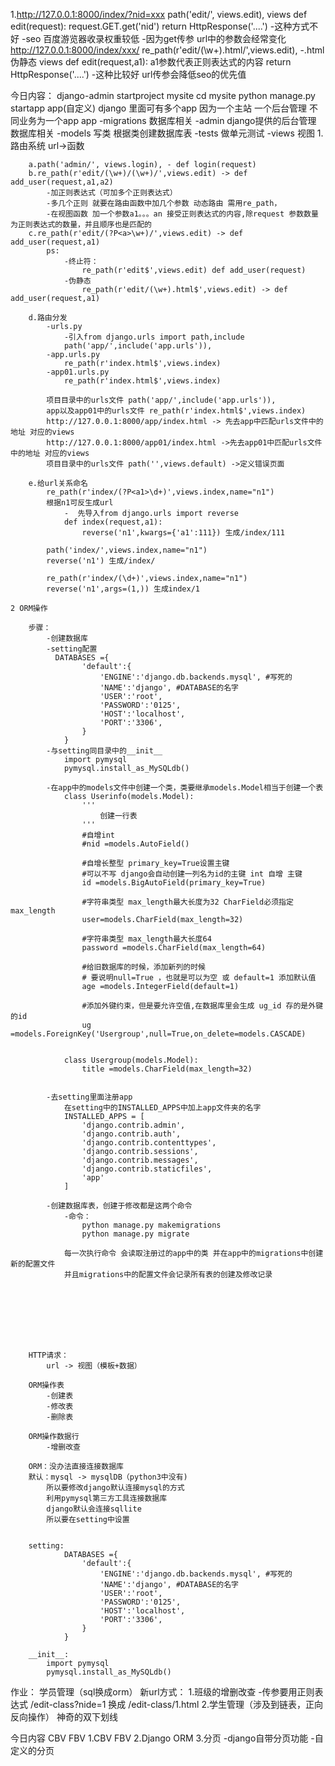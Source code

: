 1.http://127.0.0.1:8000/index/?nid=xxx 
    path('edit/', views.edit),
    views
    def edit(request):
        request.GET.get('nid')
        return HttpResponse('....')
        -这种方式不好 
        -seo 百度游览器收录权重较低
        -因为get传参 url中的参数会经常变化
http://127.0.0.1:8000/index/xxx/ 
    re_path(r'edit/(\w+).html/',views.edit),
        -.html伪静态
    views
    def edit(request,a1):
        a1参数代表正则表达式的内容
        return HttpResponse('....')
        -这种比较好 url传参会降低seo的优先值


今日内容：
    django-admin startproject mysite
    cd mysite
    python manage.py startapp app(自定义)
    django 里面可有多个app
    因为一个主站 一个后台管理
    不同业务为一个app
    app
        -migrations 数据库相关
        -admin django提供的后台管理 数据库相关
        -models 写类 根据类创建数据库表 
        -tests  做单元测试
        -views 视图
    1.路由系统
        url->函数

        a.path('admin/', views.login), - def login(request)
        b.re_path(r'edit/(\w+)/(\w+)/',views.edit) -> def add_user(request,a1,a2)
            -加正则表达式（可加多个正则表达式）
            -多几个正则 就要在路由函数中加几个参数 动态路由 需用re_path，
            -在视图函数 加一个参数a1。。。an 接受正则表达式的内容,除request 参数数量为正则表达式的数量，并且顺序也是匹配的
        c.re_path(r'edit/(?P<a>\w+)/',views.edit) -> def add_user(request,a1)
            ps:
                -终止符：
                    re_path(r'edit$',views.edit) def add_user(request)
                -伪静态
                    re_path(r'edit/(\w+).html$',views.edit) -> def add_user(request,a1)

        d.路由分发
            -urls.py
                -引入from django.urls import path,include
                path('app/',include('app.urls')), 
            -app.urls.py
                re_path(r'index.html$',views.index)
            -app01.urls.py
                re_path(r'index.html$',views.index)

            项目目录中的urls文件 path('app/',include('app.urls')), 
            app以及app01中的urls文件 re_path(r'index.html$',views.index)
            http://127.0.0.1:8000/app/index.html -> 先去app中匹配urls文件中的地址 对应的views
            http://127.0.0.1:8000/app01/index.html ->先去app01中匹配urls文件中的地址 对应的views
            项目目录中的urls文件 path('',views.default) ->定义错误页面

        e.给url关系命名
            re_path(r'index/(?P<a1>\d+)',views.index,name="n1")
            根据n1可反生成url
                -  先导入from django.urls import reverse
                def index(request,a1):
                    reverse('n1',kwargs={'a1':111}) 生成/index/111
            
            path('index/',views.index,name="n1")
            reverse('n1') 生成/index/

            re_path(r'index/(\d+)',views.index,name="n1")
            reverse('n1',args=(1,)) 生成index/1

    2 ORM操作

        步骤：
            -创建数据库
            -setting配置
              DATABASES ={
                    'default':{
                        'ENGINE':'django.db.backends.mysql', #写死的
                        'NAME':'django', #DATABASE的名字
                        'USER':'root',
                        'PASSWORD':'0125',
                        'HOST':'localhost',
                        'PORT':'3306',
                    }
                }
            -与setting同目录中的__init__
                import pymysql
                pymysql.install_as_MySQLdb()

            -在app中的models文件中创建一个类，类要继承models.Model相当于创建一个表
                class Userinfo(models.Model):
                    '''
                        创建一行表
                    '''
                    #自增int
                    #nid =models.AutoField()

                    #自增长整型 primary_key=True设置主键
                    #可以不写 django会自动创建一列名为id的主键 int 自增 主键 
                    id =models.BigAutoField(primary_key=True)  

                    #字符串类型 max_length最大长度为32 CharField必须指定max_length
                    user=models.CharField(max_length=32)

                    #字符串类型 max_length最大长度64
                    password =models.CharField(max_length=64)

                    #给旧数据库的时候，添加新列的时候
                    # 要说明null=True ，也就是可以为空 或 default=1 添加默认值
                    age =models.IntegerField(default=1) 

                    #添加外键约束，但是要允许空值,在数据库里会生成 ug_id 存的是外键的id
                    ug =models.ForeignKey('Usergroup',null=True,on_delete=models.CASCADE)


                class Usergroup(models.Model):
                    title =models.CharField(max_length=32)

                
            -去setting里面注册app
                在setting中的INSTALLED_APPS中加上app文件夹的名字
                INSTALLED_APPS = [
                    'django.contrib.admin',
                    'django.contrib.auth',
                    'django.contrib.contenttypes',
                    'django.contrib.sessions',
                    'django.contrib.messages',
                    'django.contrib.staticfiles',
                    'app'
                ]

            -创建数据库表，创建于修改都是这两个命令
                -命令：
                    python manage.py makemigrations
                    python manage.py migrate

                每一次执行命令 会读取注册过的app中的类 并在app中的migrations中创建新的配置文件
                并且migrations中的配置文件会记录所有表的创建及修改记录
                

    


            


        HTTP请求：
            url -> 视图（模板+数据）

        ORM操作表
            -创建表
            -修改表
            -删除表

        ORM操作数据行
            -增删改查

        ORM：没办法直接连接数据库
        默认：mysql -> mysqlDB（python3中没有)
            所以要修改django默认连接mysql的方式
            利用pymysql第三方工具连接数据库
            django默认会连接sqllite 
            所以要在setting中设置


        setting:
                DATABASES ={
                    'default':{
                        'ENGINE':'django.db.backends.mysql', #写死的
                        'NAME':'django', #DATABASE的名字
                        'USER':'root',
                        'PASSWORD':'0125',
                        'HOST':'localhost',
                        'PORT':'3306',
                    }
                }

        __init__:
            import pymysql
            pymysql.install_as_MySQLdb()


作业：
    学员管理（sql换成orm）
        新url方式：
            1.班级的增删改查
                -传参要用正则表达式
                /edit-class?nide=1 换成 /edit-class/1.html
            2.学生管理（涉及到链表，正向反向操作）
                神奇的双下划线


今日内容 CBV FBV 
    1.CBV FBV
    2.Django ORM
    3.分页 
        -django自带分页功能
        -自定义的分页
